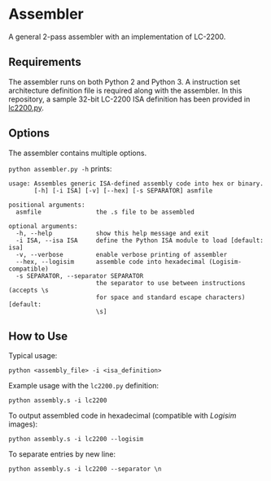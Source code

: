 # Assembler
A general 2-pass assembler with an implementation of LC-2200.

## Requirements
The assembler runs on both Python 2 and Python 3.  A instruction set architecture definition file is required along with the assembler.  In this repository, a sample 32-bit LC-2200 ISA definition has been provided in [lc2200.py](lc2200.py).

## Options
The assembler contains multiple options.

`python assembler.py -h` prints:
```
usage: Assembles generic ISA-defined assembly code into hex or binary.
       [-h] [-i ISA] [-v] [--hex] [-s SEPARATOR] asmfile

positional arguments:
  asmfile               the .s file to be assembled

optional arguments:
  -h, --help            show this help message and exit
  -i ISA, --isa ISA     define the Python ISA module to load [default: isa]
  -v, --verbose         enable verbose printing of assembler
  --hex, --logisim      assemble code into hexadecimal (Logisim-compatible)
  -s SEPARATOR, --separator SEPARATOR
                        the separator to use between instructions (accepts \s
                        for space and standard escape characters) [default:
                        \s]

```

## How to Use
Typical usage:
```
python <assembly_file> -i <isa_definition>
```

Example usage with the `lc2200.py` definition:
```
python assembly.s -i lc2200
```

To output assembled code in hexadecimal (compatible with *Logisim* images):
```
python assembly.s -i lc2200 --logisim
```

To separate entries by new line:
```
python assembly.s -i lc2200 --separator \n
```